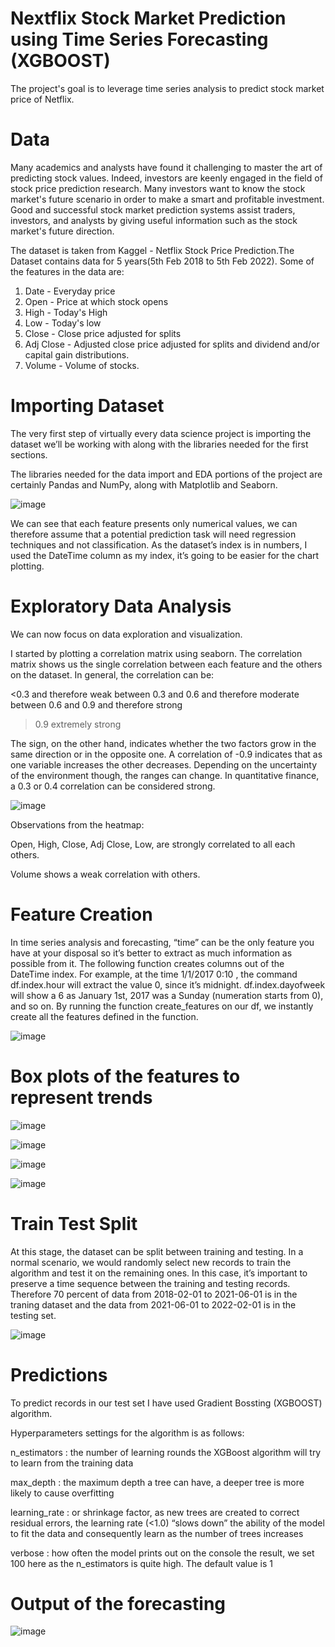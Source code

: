 # Nextflix Stock Market Prediction using Time Series Forecasting (XGBOOST)

The project's goal is to leverage time series analysis to predict stock market price of Netflix. 

# Data
Many academics and analysts have found it challenging to master the art of predicting stock values. Indeed, investors are keenly engaged in the field of stock price prediction research. Many investors want to know the stock market's future scenario in order to make a smart and profitable investment. Good and successful stock market prediction systems assist traders, investors, and analysts by giving useful information such as the stock market's future direction.

The dataset is taken from Kaggel - Netflix Stock Price Prediction.The Dataset contains data for 5 years(5th Feb 2018 to 5th Feb 2022).
Some of the features in the data are:

1. Date - Everyday price
2. Open - Price at which stock opens
3. High - Today's High
4. Low - Today's low
5. Close - Close price adjusted for splits
6. Adj Close - Adjusted close price adjusted for splits and dividend and/or capital gain distributions.
7. Volume - Volume of stocks. 


# Importing Dataset
The very first step of virtually every data science project is importing the dataset we’ll be working with along with the libraries needed for the first sections.

The libraries needed for the data import and EDA portions of the project are certainly Pandas and NumPy, along with Matplotlib and Seaborn.

![image](https://user-images.githubusercontent.com/103538049/211171335-0f87beac-042c-463f-a587-95cd3bee5700.png)


We can see that each feature presents only numerical values, we can therefore assume that a potential prediction task will need regression techniques and not classification. As the dataset’s index is in numbers, I used the DateTime column as my index, it’s going to be easier for the chart plotting. 

# Exploratory Data Analysis

We can now focus on data exploration and visualization.

I started by plotting a correlation matrix using seaborn. The correlation matrix shows us the single correlation between each feature and the others on the dataset. In general, the correlation can be:

<0.3 and therefore weak
between 0.3 and 0.6 and therefore moderate
between 0.6 and 0.9 and therefore strong
>0.9 extremely strong
>
The sign, on the other hand, indicates whether the two factors grow in the same direction or in the opposite one. A correlation of -0.9 indicates that as one variable increases the other decreases. Depending on the uncertainty of the environment though, the ranges can change. In quantitative finance, a 0.3 or 0.4 correlation can be considered strong.

![image](https://user-images.githubusercontent.com/103538049/211171476-85a136fa-01e0-45fa-b005-55517329f24b.png)

Observations from the heatmap:

Open, High, Close, Adj Close, Low, are strongly correlated to all each others. 

Volume shows a weak correlation with others. 

# Feature Creation

In time series analysis and forecasting, “time” can be the only feature you have at your disposal so it’s better to extract as much information as possible from it. The following function creates columns out of the DateTime index. For example, at the time 1/1/2017 0:10 , the command df.index.hour will extract the value 0, since it’s midnight. df.index.dayofweek will show a 6 as January 1st, 2017 was a Sunday (numeration starts from 0), and so on.
By running the function create_features on our df, we instantly create all the features defined in the function.

![image](https://user-images.githubusercontent.com/103538049/211171627-b692666e-75dc-438a-9fe6-865b6fce81d5.png)

# Box plots of the features to represent trends 

![image](https://user-images.githubusercontent.com/103538049/211171717-1b31d75c-9ce8-4a6f-bfde-dae9b10b6843.png)



![image](https://user-images.githubusercontent.com/103538049/211171815-b147ac32-91ee-4591-b7f0-11803c06bf91.png)



![image](https://user-images.githubusercontent.com/103538049/211171819-1ffabdb9-4c41-4b71-b56c-53ab94dc7a3b.png)


![image](https://user-images.githubusercontent.com/103538049/211171845-cbc1c304-07f4-44b5-ac65-cba2acf4de5d.png)


# Train Test Split

At this stage, the dataset can be split between training and testing. In a normal scenario, we would randomly select new records to train the algorithm and test it on the remaining ones. In this case, it’s important to preserve a time sequence between the training and testing records. Therefore 70 percent of data from 2018-02-01 to 2021-06-01 is in the traning dataset and the data from 2021-06-01 to 2022-02-01 is in the testing set. 

![image](https://user-images.githubusercontent.com/103538049/211172437-2e31cd43-f7fa-4132-aa59-fbd4d3739452.png)


# Predictions

To predict records in our test set I have used Gradient Bossting (XGBOOST) algorithm. 

Hyperparameters settings for the algorithm is as follows:


n_estimators : the number of learning rounds the XGBoost algorithm will try to learn from the training data

max_depth : the maximum depth a tree can have, a deeper tree is more likely to cause overfitting

learning_rate : or shrinkage factor, as new trees are created to correct residual errors, the learning rate (<1.0) “slows down” the ability of the model to fit the data and consequently learn as the number of trees increases

verbose : how often the model prints out on the console the result, we set 100 here as the n_estimators is quite high. The default value is 1


# Output of the forecasting

![image](https://user-images.githubusercontent.com/103538049/211172595-db641550-1650-48e3-832f-eafee9dc2578.png)






